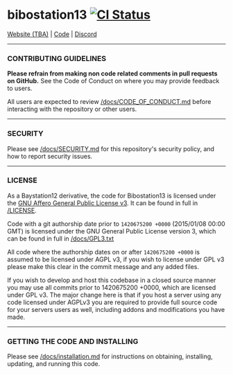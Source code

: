 # bibostation13 [![CI Status](https://github.com/Bibostation13/Bibostation13/workflows/Run%20Tests/badge.svg)](https://github.com/Bibostation13/Bibostation13/actions)

[Website (TBA)](https://to-be-added.soon/) | [Code](https://github.com/Bibostation13/Bibostation13/) | [Discord](https://discord.gg/xMRt7qMZ4n)

---

### CONTRIBUTING GUIDELINES

**Please refrain from making non code related comments in pull requests on GitHub.** See the Code of Conduct on where you may provide feedback to users.

All users are expected to review [/docs/CODE_OF_CONDUCT.md](/docs/CODE_OF_CONDUCT.md) before interacting with the repository or other users.

---

### SECURITY

Please see [/docs/SECURITY.md](/docs/SECURITY.md) for this repository's security policy, and how to report security issues.

---

### LICENSE

As a Baystation12 derivative, the code for Bibostation13 is licensed under the [GNU Affero General Public License v3](https://www.gnu.org/licenses/agpl.html). It can be found in full in [/LICENSE](/LICENSE).

Code with a git authorship date prior to `1420675200 +0000` (2015/01/08 00:00 GMT) is licensed under the GNU General Public License version 3, which can be found in full in [/docs/GPL3.txt](/docs/GPL3.txt)

All code where the authorship dates on or after `1420675200 +0000` is assumed to be licensed under AGPL v3, if you wish to license under GPL v3 please make this clear in the commit message and any added files.

If you wish to develop and host this codebase in a closed source manner you may use all commits prior to 1420675200 +0000, which are licensed under GPL v3. The major change here is that if you host a server using any code licensed under AGPLv3 you are required to provide full source code for your servers users as well, including addons and modifications you have made.

---

### GETTING THE CODE AND INSTALLING

Please see [/docs/installation.md](/docs/installation.md) for instructions on obtaining, installing, updating, and running this code.
